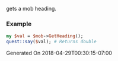 gets a mob heading.
### Example

```perl
my $val = $mob->GetHeading();
quest::say($val); # Returns double
```


Generated On 2018-04-29T00:30:15-07:00